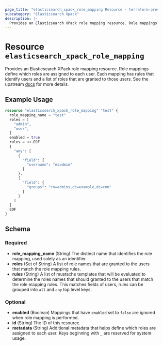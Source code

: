 ```yaml
---
page_title: "elasticsearch_xpack_role_mapping Resource - terraform-provider-elasticsearch"
subcategory: "Elasticsearch Xpack"
description: |-
  Provides an Elasticsearch XPack role mapping resource. Role mappings define which roles are assigned to each user. Each mapping has rules that identify users and a list of roles that are granted to those users. See the upstream docs https://www.elastic.co/guide/en/elasticsearch/reference/current/security-api.html for more details.
---
```


# Resource `elasticsearch_xpack_role_mapping`

Provides an Elasticsearch XPack role mapping resource. Role mappings define which roles are assigned to each user. Each mapping has rules that identify users and a list of roles that are granted to those users. See the upstream [docs](https://www.elastic.co/guide/en/elasticsearch/reference/current/security-api.html) for more details.

## Example Usage

```terraform
resource "elasticsearch_xpack_role_mapping" "test" {
  role_mapping_name = "test"
  roles = [
    "admin",
    "user",
  ]
  enabled = true
  rules = <<-EOF
  {
    "any": [
      {
        "field": {
          "username": "esadmin"
        }
      },
      {
        "field": {
          "groups": "cn=admins,dc=example,dc=com"
        }
      }
    ]
  }
  EOF
}
```

## Schema

### Required

- **role_mapping_name** (String) The distinct name that identifies the role mapping, used solely as an identifier.
- **roles** (Set of String) A list of role names that are granted to the users that match the role mapping rules.
- **rules** (String) A list of mustache templates that will be evaluated to determine the roles names that should granted to the users that match the role mapping rules. This matches fields of users, rules can be grouped into `all` and `any` top level keys.

### Optional

- **enabled** (Boolean) Mappings that have `enabled` set to `false` are ignored when role mapping is performed.
- **id** (String) The ID of this resource.
- **metadata** (String) Additional metadata that helps define which roles are assigned to each user. Keys beginning with `_` are reserved for system usage.


